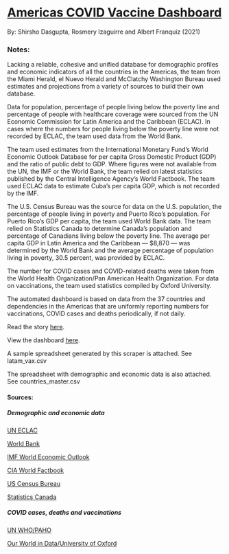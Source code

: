 # [Americas COVID Vaccine Dashboard](https://github.com/shirshod/americas_covidvaccine_dashboard/blob/main/latin-america-covid-dashboard-builder.ipynb)

By: Shirsho Dasgupta, Rosmery Izaguirre and Albert Franquiz (2021)

### Notes:

Lacking a reliable, cohesive and unified database for demographic profiles and economic indicators of all the countries in the Americas, the team from the Miami Herald, el Nuevo Herald and McClatchy Washington Bureau used estimates and projections from a variety of sources to build their own database. 

Data for population, percentage of people living below the poverty line and percentage of people with healthcare coverage were sourced from the UN Economic Commission for Latin America and the Caribbean (ECLAC). In cases where the numbers for people living below the poverty line were not recorded by ECLAC, the team used data from the World Bank. 

The team used estimates from the International Monetary Fund’s World Economic Outlook Database for per capita Gross Domestic Product (GDP) and the ratio of public debt to GDP. Where figures were not available from the UN, the IMF or the World Bank, the team relied on latest statistics published by the Central Intelligence Agency’s World Factbook. 
The team used ECLAC data to estimate Cuba’s per capita GDP, which is not recorded by the IMF. 

The U.S. Census Bureau was the source for data on the U.S. population, the percentage of people living in poverty and Puerto Rico’s population. For Puerto Rico’s GDP per capita, the team used World Bank data. The team relied on Statistics Canada to determine Canada’s population and percentage of Canadians living below the poverty line. The average per capita GDP in Latin America and the Caribbean ⁠— $8,870 ⁠— was determined by the World Bank and the average percentage of population living in poverty, 30.5 percent, was provided by ECLAC. 

The number for COVID cases and COVID-related deaths were taken from the World Health Organization/Pan American Health Organization. For data on vaccinations, the team used statistics compiled by Oxford University.

The automated dashboard is based on data from the 37 countries and dependencies in the Americas that are uniformly reporting numbers for vaccinations, COVID cases and deaths periodically, if not daily.

Read the story [here](https://www.miamiherald.com/news/nation-world/world/americas/article251071689.html). 

View the dashboard [here](https://datawrapper.dwcdn.net/KtTbP/21/).

A sample spreadsheet generated by this scraper is attached. See latam_vax.csv

The spreadsheet with demographic and economic data is also attached. See countries_master.csv

#### Sources:

##### Demographic and economic data

[UN ECLAC](https://www.cepal.org/en/publications/46688-social-panorama-latin-america-2020)

[World Bank](https://data.worldbank.org/indicator/SI.POV.NAHC?locations=ZJ)

[IMF World Economic Outlook](https://www.imf.org/en/Publications/WEO/weo-database/2020/October/weo-report?c=311,213,314,313,316,339,218,223,228,233,238,321,243,248,253,328,258,336,263,268,343,273,278,283,288,293,361,362,364,366,369,298,299,&s=NGDPDPC,GGXWDN_NGDP,GGXWDG_NGDP,&sy=2018&ey=2021&ssm=0&scsm=1&scc=0&ssd=1&ssc=0&sic=0&sort=country&ds=.&br=1)

[CIA World Factbook](https://www.cia.gov/the-world-factbook/)

[US Census Bureau](https://data.census.gov/cedsci/)

[Statistics Canada](https://www.statcan.gc.ca/eng/start)


##### COVID cases, deaths and vaccinations

[UN WHO/PAHO](https://ais.paho.org/phip/viz/COVID19Table.asp)

[Our World in Data/University of Oxford](https://ourworldindata.org/covid-vaccinations)
